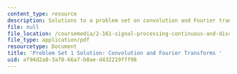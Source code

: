 ```yaml
---
content_type: resource
description: Solutions to a problem set on convolution and Fourier transforms.
file: null
file_location: /coursemedia/2-161-signal-processing-continuous-and-discrete-fall-2008/af94d2a03a7866a7b8aed432219fff98_ps1soln.pdf
file_type: application/pdf
resourcetype: Document
title: 'Problem Set 1 Solution: Convolution and Fourier Transforms '
uid: af94d2a0-3a78-66a7-b8ae-d432219fff98
---
```

